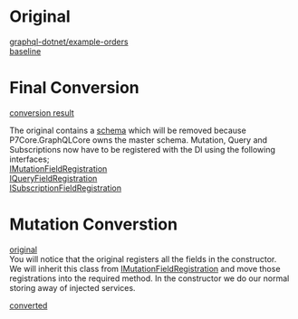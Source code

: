 # Original
[graphql-dotnet/example-orders](https://github.com/graphql-dotnet/example-orders)  
[baseline](https://github.com/P7CoreOrg/GraphQL.Play.2.2/tree/4c7398f24d62c72bb32519fadb10278b7ec1c8aa/src/graphql-dotnet/example-orders/Orders)  

# Final Conversion
[conversion result](https://github.com/P7CoreOrg/GraphQL.Play.2.2/tree/5d8622c91f25375ec57cac44f0975de1f99ac22f/src/graphql-dotnet/example-orders/Orders)


The original contains a [schema](https://github.com/P7CoreOrg/GraphQL.Play.2.2/blob/4c7398f24d62c72bb32519fadb10278b7ec1c8aa/src/graphql-dotnet/example-orders/Orders/Schema/OrdersSchema.cs) which will be removed because P7Core.GraphQLCore owns the master schema.
Mutation, Query and Subscriptions now have to be registered with the DI using the following interfaces;  
[IMutationFieldRegistration](https://github.com/P7CoreOrg/GraphQL.Play.2.2/blob/master/src/P7Core.GraphQLCore/IMutationFieldRegistration.cs)  
[IQueryFieldRegistration](https://github.com/P7CoreOrg/GraphQL.Play.2.2/blob/master/src/P7Core.GraphQLCore/IQueryFieldRegistration.cs)  
[ISubscriptionFieldRegistration](https://github.com/P7CoreOrg/GraphQL.Play.2.2/blob/master/src/P7Core.GraphQLCore/ISubscriptionFieldRegistration.cs)  

# Mutation Converstion
[original](https://github.com/P7CoreOrg/GraphQL.Play.2.2/blob/4c7398f24d62c72bb32519fadb10278b7ec1c8aa/src/graphql-dotnet/example-orders/Orders/Schema/OrdersMutation.cs)  
You will notice that the original registers all the fields in the constructor.  
We will inherit this class from [IMutationFieldRegistration](https://github.com/P7CoreOrg/GraphQL.Play.2.2/blob/master/src/P7Core.GraphQLCore/IMutationFieldRegistration.cs) and move those registrations into the required method.  In the constructor we do our normal storing away of injected services.

[converted](https://github.com/P7CoreOrg/GraphQL.Play.2.2/blob/5d8622c91f25375ec57cac44f0975de1f99ac22f/src/graphql-dotnet/example-orders/Orders/Schema/OrdersMutation.cs)  

